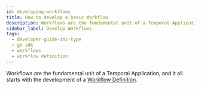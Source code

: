 ```yaml
---
id: developing-workflows
title: How to develop a basic Workflow
description: Workflows are the fundamental unit of a Temporal Application, and it all starts with the development of a Workflow Definition.
sidebar_label: Develop Workflows
tags:
  - developer-guide-doc-type
  - go sdk
  - workflows
  - workflow definition
---
```


Workflows are the fundamental unit of a Temporal Application, and it all starts with the development of a [Workflow Definition](/concepts/what-is-a-workflow-definition).
